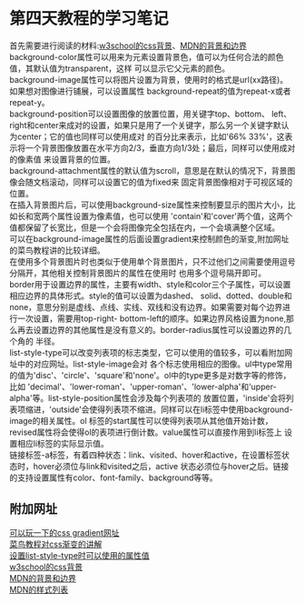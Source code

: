 # 第四天教程的学习笔记

  首先需要进行阅读的材料:[w3school的css背景](https://www.w3school.com.cn/css/css_background.asp)、[MDN的背景和边界](https://developer.mozilla.org/en-US/docs/Learn/CSS/Building_blocks/Backgrounds_and_borders)
  background-color属性可以用来为元素设置背景色，值可以为任何合法的颜色值，其默认值为transparent，这样
  可以显示它父元素的颜色。
  <br>background-image属性可以将图片设置为背景，使用时的格式是url(xx路径)。如果想对图像进行铺展，可以设置属性
  background-repeat的值为repeat-x或者repeat-y。
  <br>background-position可以设置图像的放置位置，用关键字top、bottom、
  left、right和center来成对的设置，如果只是用了一个关键字，那么另一个关键字默认为center；它的值也同样可以使用成对
  的百分比来表示，比如'66% 33%'，这表示将一个背景图像放置在水平方向2/3，垂直方向1/3处；最后，同样可以使用成对的像素值
  来设置背景的位置。
  <br>background-attachment属性的默认值为scroll，意思是在默认的情况下，背景图像会随文档滚动，同样可以设置它的值为fixed来
 固定背景图像相对于可视区域的位置。
 <br>在插入背景图片后，可以使用background-size属性来控制要显示的图片大小，比如长和宽两个属性设置为像素值，也可以使用
 'contain'和'cover'两个值，这两个值都保留了长宽比，但是一个会将图像完全包括在内，一个会填满整个区域。
 <br>可以在background-image属性的后面设置gradient来控制颜色的渐变,附加网址的菜鸟教程讲的比较详细。
 <br>在使用多个背景图片时也类似于使用单个背景图片，只不过他们之间需要使用逗号分隔开，其他相关控制背景图片的属性在使用时
 也用多个逗号隔开即可。
 <br>border用于设置边界的属性，主要有width、style和color三个子属性，可以设置相应边界的具体形式。style的值可以设置为dashed、
 solid、dotted、double和none，意思分别是虚线、点线、实线、双线和没有边界。如果需要对每个边界进行一次设置，需要用top-right-
 bottom-left的顺序。如果边界风格设置为none,那么再去设置边界的其他属性是没有意义的。border-radius属性可以设置边界的几个角的
 半径。
 <br>list-style-type可以改变列表项的标志类型，它可以使用的值较多，可以看附加网址中的对应网址。list-style-image会对
 各个标志使用相应的图像。ul中type常用的值为'disc'、'circle'、'square'和'none'。ol中的type更多是对数字等的修饰，比如
 'decimal'、'lower-roman'、'upper-roman'、'lower-alpha'和'upper-alpha'等。list-style-position属性会涉及每个列表项的
 放置位置，'inside'会将列表项缩进，'outside'会使得列表项不缩进。同样可以在li标签中使用background-image的相关属性。ol
 标签的start属性可以使得列表项从其他值开始计数， revised属性将会使得ol的表项进行倒计数。value属性可以直接作用到li标签上
 设置相应li标签的实际显示值。
 <br>链接标签-a标签，有着四种状态：link、visited、hover和active，在设置标签状态时，hover必须位与link和visited之后，active
 状态必须位与hover之后。链接的支持设置属性有color、font-family、background等等。

## 附加网址
  [可以玩一下的css gradient网址](https://cssgradient.io/)
  <br>[菜鸟教程对css渐变的讲解](https://www.runoob.com/css3/css3-gradients.html)
  <br>[设置list-style-type时可以使用的属性值](https://www.w3school.com.cn/cssref/pr_list-style-type.asp)
  <br>[w3school的css背景](https://www.w3school.com.cn/css/css_background.asp)
  <br>[MDN的背景和边界](https://developer.mozilla.org/en-US/docs/Learn/CSS/Building_blocks/Backgrounds_and_borders)
  <br>[MDN的样式列表](https://developer.mozilla.org/zh-CN/docs/Learn/CSS/%E4%B8%BA%E6%96%87%E6%9C%AC%E6%B7%BB%E5%8A%A0%E6%A0%B7%E5%BC%8F/Styling_lists)

